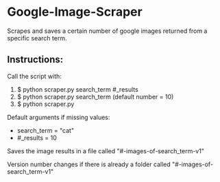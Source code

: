 # Google-Image-Scraper
Scrapes and saves a certain number of google images returned from a specific search term.

## Instructions:
Call the script with: 
1. $ python scraper.py search_term #_results
2. $ python scraper.py search_term (default number = 10)
3. $ python scraper.py

Default arguments if missing values:
- search_term = "cat"
- #_results = 10

Saves the image results in a file called "#-images-of-search_term-v1"

Version number changes if there is already a folder called "#-images-of-search_term-v1"